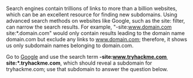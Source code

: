 Search engines contain trillions of links to more than a billion websites, which can be an excellent resource for finding new subdomains. Using advanced search methods on websites like Google, such as the site: filter, can narrow the search results. For example, "-site:www.domain.com site:*.domain.com" would only contain results leading to the domain name domain.com but exclude any links to www.domain.com; therefore, it shows us only subdomain names belonging to domain.com.

  

Go to [Google](https://www.google.com/) and use the search term **-site:www.tryhackme.com  site:*.tryhackme.com**, which should reveal a subdomain for tryhackme.com; use that subdomain to answer the question below.